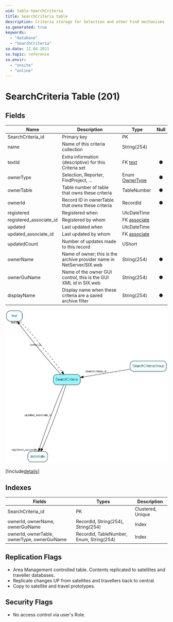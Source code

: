 ```yaml
---
uid: table-SearchCriteria
title: SearchCriteria table
description: Criteria storage for Selection and other Find mechanisms
so.generated: true
keywords:
  - "database"
  - "SearchCriteria"
so.date: 11.04.2021
so.topic: reference
so.envir:
  - "onsite"
  - "online"
---
```


# SearchCriteria Table (201)

## Fields

| Name | Description | Type | Null |
|------|-------------|------|:----:|
|SearchCriteria\_id|Primary key|PK| |
|name|Name of this criteria collection|String(254)| |
|textId|Extra information (descriptive) for this Criteria set|FK [text](text.md)|&#x25CF;|
|ownerType|Selection, Reporter, FindProject, ...|Enum [OwnerType](enums/ownertype.md)|&#x25CF;|
|ownerTable|Table number of table that owns these criteria|TableNumber|&#x25CF;|
|ownerId|Record ID in ownerTable that owns these criteria|RecordId|&#x25CF;|
|registered|Registered when|UtcDateTime| |
|registered\_associate\_id|Registered by whom|FK [associate](associate.md)| |
|updated|Last updated when|UtcDateTime| |
|updated\_associate\_id|Last updated by whom|FK [associate](associate.md)| |
|updatedCount|Number of updates made to this record|UShort| |
|ownerName|Name of owner; this is the archive provider name in NetServer/SIX.web|String(254)|&#x25CF;|
|ownerGuiName|Name of the owner GUI control, this is the GUI XML id in SIX.web|String(254)|&#x25CF;|
|displayName|Display name when these criteria are a saved archive filter|String(254)|&#x25CF;|


![SearchCriteria table relationship diagram](./media/SearchCriteria.png)

[!include[details](./includes/searchcriteria.md)]

## Indexes

| Fields | Types | Description |
|--------|-------|-------------|
|SearchCriteria\_id |PK |Clustered, Unique |
|ownerId, ownerName, ownerGuiName |RecordId, String(254), String(254) |Index |
|ownerId, ownerTable, ownerType, ownerGuiName |RecordId, TableNumber, Enum, String(254) |Index |

## Replication Flags

* Area Management controlled table. Contents replicated to satellites and traveller databases.
* Replicate changes UP from satellites and travellers back to central.
* Copy to satellite and travel prototypes.

## Security Flags

* No access control via user's Role.

